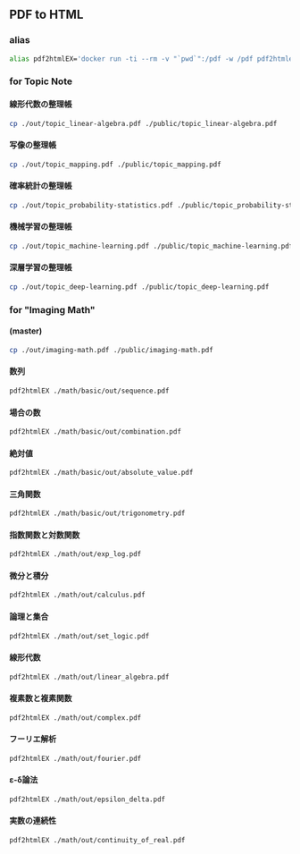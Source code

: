 ## PDF to HTML

### alias

```bash
alias pdf2htmlEX='docker run -ti --rm -v "`pwd`":/pdf -w /pdf pdf2htmlex/pdf2htmlex:0.18.8.rc2-master-20200820-alpine-3.12.0-x86_64 --dest-dir ./public --process-outline 0 --zoom 1.5'
```

### for Topic Note

#### 線形代数の整理帳

```bash
cp ./out/topic_linear-algebra.pdf ./public/topic_linear-algebra.pdf
```

#### 写像の整理帳

```bash
cp ./out/topic_mapping.pdf ./public/topic_mapping.pdf
```

#### 確率統計の整理帳

```bash
cp ./out/topic_probability-statistics.pdf ./public/topic_probability-statistics.pdf
```

#### 機械学習の整理帳

```bash
cp ./out/topic_machine-learning.pdf ./public/topic_machine-learning.pdf
```

#### 深層学習の整理帳

```bash
cp ./out/topic_deep-learning.pdf ./public/topic_deep-learning.pdf
```

### for "Imaging Math"

#### (master)

```bash
cp ./out/imaging-math.pdf ./public/imaging-math.pdf
```

#### 数列

```bash
pdf2htmlEX ./math/basic/out/sequence.pdf
```

#### 場合の数

```bash
pdf2htmlEX ./math/basic/out/combination.pdf
```

#### 絶対値

```bash
pdf2htmlEX ./math/basic/out/absolute_value.pdf
```

#### 三角関数

```bash
pdf2htmlEX ./math/basic/out/trigonometry.pdf
```

#### 指数関数と対数関数

```bash
pdf2htmlEX ./math/out/exp_log.pdf
```

#### 微分と積分

```bash
pdf2htmlEX ./math/out/calculus.pdf
```

#### 論理と集合

```bash
pdf2htmlEX ./math/out/set_logic.pdf
```

#### 線形代数

```bash
pdf2htmlEX ./math/out/linear_algebra.pdf
```

#### 複素数と複素関数

```bash
pdf2htmlEX ./math/out/complex.pdf
```

#### フーリエ解析

```bash
pdf2htmlEX ./math/out/fourier.pdf
```

#### ε-δ論法

```bash
pdf2htmlEX ./math/out/epsilon_delta.pdf
```

#### 実数の連続性

```bash
pdf2htmlEX ./math/out/continuity_of_real.pdf
```
